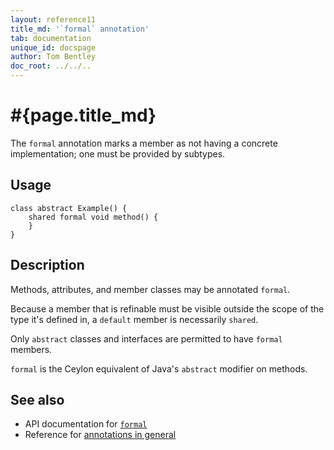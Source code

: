 ```yaml
---
layout: reference11
title_md: '`formal` annotation'
tab: documentation
unique_id: docspage
author: Tom Bentley
doc_root: ../../..
---
```


# #{page.title_md}

The `formal` annotation marks a member as not having a concrete implementation;
one must be provided by subtypes.

## Usage

<!-- try: -->

    class abstract Example() {
        shared formal void method() {
        }
    }

## Description

Methods, attributes, and member classes may be annotated `formal`.

Because a member that is refinable must be visible outside the 
scope of the type it's defined in, a `default` member is necessarily
`shared`.

Only `abstract` classes and interfaces are permitted to have `formal` members.

`formal` is the Ceylon equivalent of Java's `abstract` modifier on methods.

## See also

* API documentation for [`formal`](#{site.urls.apidoc_current}/index.html#formal)
* Reference for [annotations in general](../../structure/annotation/)

